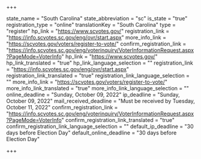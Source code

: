 +++

state_name = "South Carolina"
state_abbreviation = "sc"
is_state = "true"
registration_type = "online"
translationKey = "South Carolina"
type = "register"
hp_link = "https://www.scvotes.gov/"
registration_link = "https://info.scvotes.sc.gov/eng/ovr/start.aspx"
more_info_link = "https://scvotes.gov/voters/register-to-vote/"
confirm_registration_link = "https://info.scvotes.sc.gov/eng/voterinquiry/VoterInformationRequest.aspx?PageMode=VoterInfo"
hp_link = "https://www.scvotes.gov/"
hp_link_translated = "true"
hp_link_language_selection = ""
registration_link = "https://info.scvotes.sc.gov/eng/ovr/start.aspx"
registration_link_translated = "true"
registration_link_language_selection = ""
more_info_link = "https://scvotes.gov/voters/register-to-vote/"
more_info_link_translated = "true"
more_info_link_language_selection = ""
online_deadline = "Sunday, October 09, 2022"
ip_deadline = "Sunday, October 09, 2022"
mail_received_deadline = "Must be received by Tuesday, October 11, 2022"
confirm_registration_link = "https://info.scvotes.sc.gov/eng/voterinquiry/VoterInformationRequest.aspx?PageMode=VoterInfo"
confirm_registration_link_translated = "true"
confirm_registration_link_language_selection = ""
default_ip_deadline = "30 days before Election Day"
default_online_deadline = "30 days before Election Day"

+++